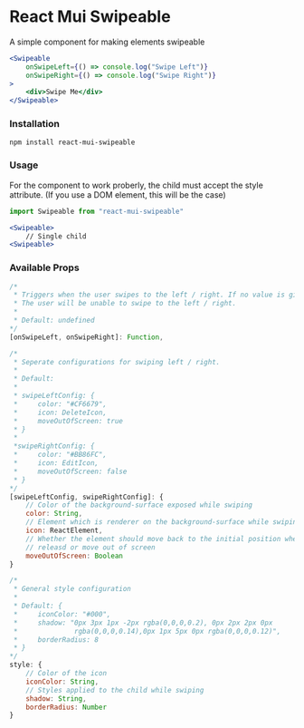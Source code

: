 # React Mui Swipeable

A simple component for making elements swipeable

```jsx
<Swipeable 
    onSwipeLeft={() => console.log("Swipe Left")}
    onSwipeRight={() => console.log("Swipe Right")}
>
    <div>Swipe Me</div>
</Swipeable>
```

### Installation

``npm install react-mui-swipeable``

### Usage

For the component to work proberly, the child must accept the style attribute. (If you use a DOM element, this will be the case)

```jsx
import Swipeable from "react-mui-swipeable"
```

```jsx
<Swipeable>
    // Single child
<Swipeable>
```

### Available Props

```js
/*
 * Triggers when the user swipes to the left / right. If no value is given,
 * The user will be unable to swipe to the left / right.
 * 
 * Default: undefined
*/
[onSwipeLeft, onSwipeRight]: Function,

/*
 * Seperate configurations for swiping left / right.
 * 
 * Default:
 * 
 * swipeLeftConfig: {
 *     color: "#CF6679",
 *     icon: DeleteIcon,
 *     moveOutOfScreen: true
 * }
 * 
 *swipeRightConfig: {
 *     color: "#BB86FC",
 *     icon: EditIcon,
 *     moveOutOfScreen: false
 * }
*/
[swipeLeftConfig, swipeRightConfig]: {
    // Color of the background-surface exposed while swiping
    color: String,
    // Element which is renderer on the background-surface while swiping
    icon: ReactElement,
    // Whether the element should move back to the initial position when 
    // releasd or move out of screen
    moveOutOfScreen: Boolean
}

/*
 * General style configuration
 *
 * Default: {
 *     iconColor: "#000",
 *     shadow: "0px 3px 1px -2px rgba(0,0,0,0.2), 0px 2px 2px 0px 
 *              rgba(0,0,0,0.14),0px 1px 5px 0px rgba(0,0,0,0.12)",
 *     borderRadius: 8
 * }
*/
style: {
    // Color of the icon
    iconColor: String,
    // Styles applied to the child while swiping
    shadow: String,
    borderRadius: Number
}
```
